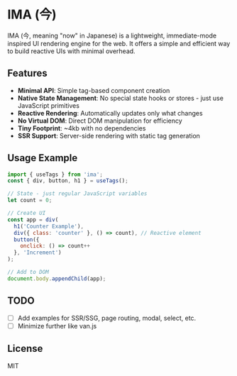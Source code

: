 # IMA (今)

IMA (今, meaning "now" in Japanese) is a lightweight, immediate-mode inspired UI rendering engine for the web. It offers a simple and efficient way to build reactive UIs with minimal overhead.

## Features

- **Minimal API**: Simple tag-based component creation
- **Native State Management**: No special state hooks or stores - just use JavaScript primitives
- **Reactive Rendering**: Automatically updates only what changes
- **No Virtual DOM**: Direct DOM manipulation for efficiency
- **Tiny Footprint**: ~4kb with no dependencies
- **SSR Support**: Server-side rendering with static tag generation

## Usage Example

```js
import { useTags } from 'ima';
const { div, button, h1 } = useTags();

// State - just regular JavaScript variables
let count = 0;

// Create UI
const app = div(
  h1('Counter Example'),
  div({ class: 'counter' }, () => count), // Reactive element
  button({ 
    onclick: () => count++ 
  }, 'Increment')
);

// Add to DOM
document.body.appendChild(app);
```

## TODO

- [ ] Add examples for SSR/SSG, page routing, modal, select, etc.
- [ ] Minimize further like van.js

## License

MIT
